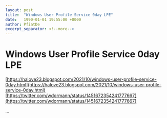 ```yaml
---
layout: post
title:  "Windows User Profile Service 0day LPE"
date:   1990-01-01 19:55:00 +0000
author: PfiatDe
excerpt_separator: <!--more-->
---
```


# Windows User Profile Service 0day LPE
[https://halove23.blogspot.com/2021/10/windows-user-profile-service-0day.html](https://halove23.blogspot.com/2021/10/windows-user-profile-service-0day.html)
[https://twitter.com/wdormann/status/1451672354241777667](https://twitter.com/wdormann/status/1451672354241777667)

...
<!--more-->
